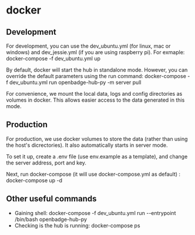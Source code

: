 # docker

## Development
For development, you can use the dev_ubuntu.yml (for linux, mac or windows) and dev_jessie.yml (if you are using raspberry pi). For exmaple:
docker-compose -f dev_ubuntu.yml up

By default, docker will start the hub in standalone mode. However, you can override the default parameters using the run command:
docker-compose -f dev_ubuntu.yml run openbadge-hub-py -m server pull

For convenience, we mount the local data, logs and config directories as volumes in docker. This allows easier access to the data generated in this mode.

## Production
For production, we use docker volumes to store the data (rather than using the host's dicrectories). It also automatically starts in server mode.

To set it up, create a .env file (use env.example as a template), and change the server address, port and key. 

Next, run docker-compose (it will use docker-compose.yml as default) :
docker-compose up -d


## Other useful commands
* Gaining shell: docker-compose -f dev_ubuntu.yml run --entrypoint /bin/bash openbadge-hub-py
* Checking is the hub is running: docker-compose ps

